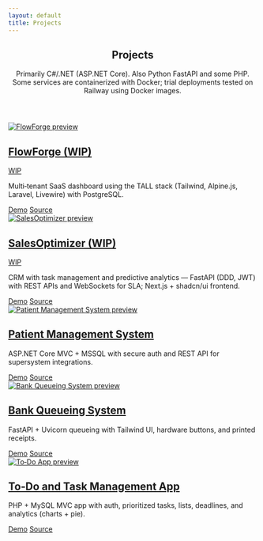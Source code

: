 ```yaml
---
layout: default
title: Projects
---
```

<section class="space-y-6">
  <header>
    <h1 class="text-3xl font-semibold tracking-tight">Projects</h1>
  <p class="text-muted-foreground">Primarily C#/.NET (ASP.NET Core). Also Python FastAPI and some PHP. Some services are containerized with Docker; trial deployments tested on Railway using Docker images.</p>
  </header>
  <div class="grid gap-4 sm:grid-cols-2">
    <!-- WIP: FlowForge (TALL) -->
    <article class="rounded-lg border border-border p-4 hover:bg-accent">
      <a class="block" href="{{ '/projects/flowforge/' | relative_url }}">
        <img class="rounded-md border border-border mb-3" src="{{ '/assets/projects/flowforge/superadmin-dashboard.png' | relative_url }}" alt="FlowForge preview" />
        <div class="flex items-center gap-2">
          <h2 class="font-medium">FlowForge (WIP)</h2>
          <span class="text-[10px] inline-flex items-center gap-1 rounded border border-border px-1.5 py-0.5 bg-secondary/60">
            <span class="size-1.5 rounded-full bg-yellow-500"></span>
            WIP
          </span>
        </div>
      </a>
      <p class="text-sm text-muted-foreground">Multi‑tenant SaaS dashboard using the TALL stack (Tailwind, Alpine.js, Laravel, Livewire) with PostgreSQL.</p>
      <div class="mt-3 flex gap-3 text-xs">
        <a class="rounded-md border border-border px-2 py-1 hover:bg-secondary {% if nil %}pointer-events-none opacity-50{% endif %}" href="#">Demo</a>
        <a class="rounded-md border border-border px-2 py-1 hover:bg-secondary" href="https://github.com/max31337/FlowForge" target="_blank" rel="noopener">Source</a>
      </div>
    </article>
    <!-- WIP: SalesOptimizer -->
    <article class="rounded-lg border border-border p-4 hover:bg-accent">
      <a class="block" href="{{ '/projects/salesoptimizer/' | relative_url }}">
        <img class="rounded-md border border-border mb-3" src="{{ '/assets/projects/salesoptimizer/superadmin-overview.webp' | relative_url }}" alt="SalesOptimizer preview" />
        <div class="flex items-center gap-2">
          <h2 class="font-medium">SalesOptimizer (WIP)</h2>
          <span class="text-[10px] inline-flex items-center gap-1 rounded border border-border px-1.5 py-0.5 bg-secondary/60">
            <span class="size-1.5 rounded-full bg-yellow-500"></span>
            WIP
          </span>
        </div>
      </a>
  <p class="text-sm text-muted-foreground">CRM with task management and predictive analytics — FastAPI (DDD, JWT) with REST APIs and WebSockets for SLA; Next.js + shadcn/ui frontend.</p>
      <div class="mt-3 flex gap-3 text-xs">
        <a class="rounded-md border border-border px-2 py-1 hover:bg-secondary {% if nil %}pointer-events-none opacity-50{% endif %}" href="#">Demo</a>
        <a class="rounded-md border border-border px-2 py-1 hover:bg-secondary" href="https://github.com/max31337/salesoptimizer" target="_blank" rel="noopener">Source</a>
      </div>
    </article>
    <!-- Feature .NET project first -->
    <article class="rounded-lg border border-border p-4 hover:bg-accent">
      <a class="block" href="{{ '/projects/patientmanagementsystem/' | relative_url }}">
        <img class="rounded-md border border-border mb-3" src="{{ '/assets/projects/patientmanagementsystem/dashboard.png' | relative_url }}" alt="Patient Management System preview" />
        <h2 class="font-medium">Patient Management System</h2>
      </a>
      <p class="text-sm text-muted-foreground">ASP.NET Core MVC + MSSQL with secure auth and REST API for supersystem integrations.</p>
      <div class="mt-3 flex gap-3 text-xs">
        <a class="rounded-md border border-border px-2 py-1 hover:bg-secondary {% if nil %}pointer-events-none opacity-50{% endif %}" href="#">Demo</a>
        <a class="rounded-md border border-border px-2 py-1 hover:bg-secondary" href="https://github.com/max31337/PatientManagementSystem" target="_blank" rel="noopener">Source</a>
      </div>
    </article>
    <!-- Python project -->
    <article class="rounded-lg border border-border p-4 hover:bg-accent">
      <a class="block" href="{{ '/projects/queuing/' | relative_url }}">
        <img class="rounded-md border border-border mb-3" src="{{ '/assets/projects/queuing/queue-list.png' | relative_url }}" alt="Bank Queueing System preview" />
        <h2 class="font-medium">Bank Queueing System</h2>
      </a>
      <p class="text-sm text-muted-foreground">FastAPI + Uvicorn queueing with Tailwind UI, hardware buttons, and printed receipts.</p>
      <div class="mt-3 flex gap-3 text-xs">
        <a class="rounded-md border border-border px-2 py-1 hover:bg-secondary {% if nil %}pointer-events-none opacity-50{% endif %}" href="#">Demo</a>
        <a class="rounded-md border border-border px-2 py-1 hover:bg-secondary" href="https://github.com/max31337/queuing" target="_blank" rel="noopener">Source</a>
      </div>
    </article>
    <!-- PHP project -->
    <article class="rounded-lg border border-border p-4 hover:bg-accent">
      <a class="block" href="{{ '/projects/todo-app/' | relative_url }}">
        <img class="rounded-md border border-border mb-3" src="{{ '/assets/projects/todo-app/dashboard-with-completed-task.png' | relative_url }}" alt="To‑Do App preview" />
        <h2 class="font-medium">To‑Do and Task Management App</h2>
      </a>
      <p class="text-sm text-muted-foreground">PHP + MySQL MVC app with auth, prioritized tasks, lists, deadlines, and analytics (charts + pie).</p>
      <div class="mt-3 flex gap-3 text-xs">
        <a class="rounded-md border border-border px-2 py-1 hover:bg-secondary {% if nil %}pointer-events-none opacity-50{% endif %}" href="#">Demo</a>
        <a class="rounded-md border border-border px-2 py-1 hover:bg-secondary" href="https://github.com/max31337/ToDo-App" target="_blank" rel="noopener">Source</a>
      </div>
    </article>
  </div>
</section>
